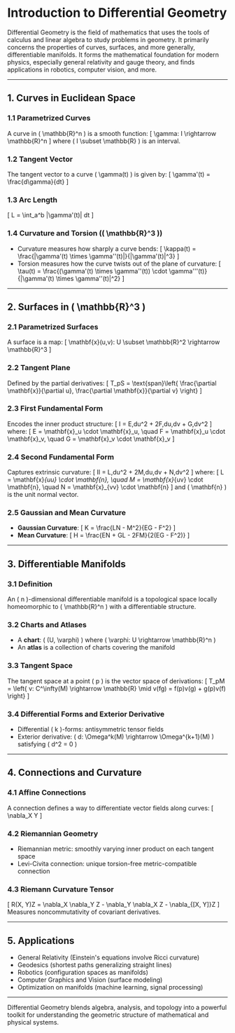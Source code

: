 # Introduction to Differential Geometry

Differential Geometry is the field of mathematics that uses the tools of calculus and linear algebra to study problems in geometry. It primarily concerns the properties of curves, surfaces, and more generally, differentiable manifolds. It forms the mathematical foundation for modern physics, especially general relativity and gauge theory, and finds applications in robotics, computer vision, and more.

---

## 1. Curves in Euclidean Space

### 1.1 Parametrized Curves
A curve in \( \mathbb{R}^n \) is a smooth function:
\[
\gamma: I \rightarrow \mathbb{R}^n
\]
where \( I \subset \mathbb{R} \) is an interval.

### 1.2 Tangent Vector
The tangent vector to a curve \( \gamma(t) \) is given by:
\[
\gamma'(t) = \frac{d\gamma}{dt}
\]

### 1.3 Arc Length
\[
L = \int_a^b \|\gamma'(t)\| dt
\]

### 1.4 Curvature and Torsion (\( \mathbb{R}^3 \))
- Curvature measures how sharply a curve bends:
\[
\kappa(t) = \frac{\|\gamma'(t) \times \gamma''(t)\|}{\|\gamma'(t)\|^3}
\]
- Torsion measures how the curve twists out of the plane of curvature:
\[
\tau(t) = \frac{(\gamma'(t) \times \gamma''(t)) \cdot \gamma'''(t)}{\|\gamma'(t) \times \gamma''(t)\|^2}
\]

---

## 2. Surfaces in \( \mathbb{R}^3 \)

### 2.1 Parametrized Surfaces
A surface is a map:
\[
\mathbf{x}(u,v): U \subset \mathbb{R}^2 \rightarrow \mathbb{R}^3
\]

### 2.2 Tangent Plane
Defined by the partial derivatives:
\[
T_pS = \text{span}\left\{ \frac{\partial \mathbf{x}}{\partial u}, \frac{\partial \mathbf{x}}{\partial v} \right\}
\]

### 2.3 First Fundamental Form
Encodes the inner product structure:
\[
I = E\,du^2 + 2F\,du\,dv + G\,dv^2
\]
where:
\[
E = \mathbf{x}_u \cdot \mathbf{x}_u, \quad F = \mathbf{x}_u \cdot \mathbf{x}_v, \quad G = \mathbf{x}_v \cdot \mathbf{x}_v
\]

### 2.4 Second Fundamental Form
Captures extrinsic curvature:
\[
II = L\,du^2 + 2M\,du\,dv + N\,dv^2
\]
where:
\[
L = \mathbf{x}_{uu} \cdot \mathbf{n}, \quad M = \mathbf{x}_{uv} \cdot \mathbf{n}, \quad N = \mathbf{x}_{vv} \cdot \mathbf{n}
\]
and \( \mathbf{n} \) is the unit normal vector.

### 2.5 Gaussian and Mean Curvature
- **Gaussian Curvature**:
\[
K = \frac{LN - M^2}{EG - F^2}
\]
- **Mean Curvature**:
\[
H = \frac{EN + GL - 2FM}{2(EG - F^2)}
\]

---

## 3. Differentiable Manifolds

### 3.1 Definition
An \( n \)-dimensional differentiable manifold is a topological space locally homeomorphic to \( \mathbb{R}^n \) with a differentiable structure.

### 3.2 Charts and Atlases
- A **chart**: \( (U, \varphi) \) where \( \varphi: U \rightarrow \mathbb{R}^n \)
- An **atlas** is a collection of charts covering the manifold

### 3.3 Tangent Space
The tangent space at a point \( p \) is the vector space of derivations:
\[
T_pM = \left\{ v: C^\infty(M) \rightarrow \mathbb{R} \mid v(fg) = f(p)v(g) + g(p)v(f) \right\}
\]

### 3.4 Differential Forms and Exterior Derivative
- Differential \( k \)-forms: antisymmetric tensor fields
- Exterior derivative: \( d: \Omega^k(M) \rightarrow \Omega^{k+1}(M) \) satisfying \( d^2 = 0 \)

---

## 4. Connections and Curvature

### 4.1 Affine Connections
A connection defines a way to differentiate vector fields along curves:
\[
\nabla_X Y
\]

### 4.2 Riemannian Geometry
- Riemannian metric: smoothly varying inner product on each tangent space
- Levi-Civita connection: unique torsion-free metric-compatible connection

### 4.3 Riemann Curvature Tensor
\[
R(X, Y)Z = \nabla_X \nabla_Y Z - \nabla_Y \nabla_X Z - \nabla_{[X, Y]}Z
\]
Measures noncommutativity of covariant derivatives.

---

## 5. Applications
- General Relativity (Einstein's equations involve Ricci curvature)
- Geodesics (shortest paths generalizing straight lines)
- Robotics (configuration spaces as manifolds)
- Computer Graphics and Vision (surface modeling)
- Optimization on manifolds (machine learning, signal processing)

---

Differential Geometry blends algebra, analysis, and topology into a powerful toolkit for understanding the geometric structure of mathematical and physical systems.

